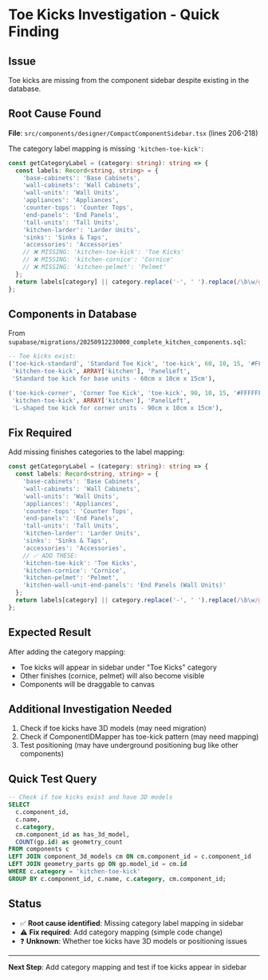 # Toe Kicks Investigation - Quick Finding

## Issue
Toe kicks are missing from the component sidebar despite existing in the database.

## Root Cause Found

**File**: `src/components/designer/CompactComponentSidebar.tsx` (lines 206-218)

The category label mapping is missing `'kitchen-toe-kick'`:

```typescript
const getCategoryLabel = (category: string): string => {
  const labels: Record<string, string> = {
    'base-cabinets': 'Base Cabinets',
    'wall-cabinets': 'Wall Cabinets',
    'wall-units': 'Wall Units',
    'appliances': 'Appliances',
    'counter-tops': 'Counter Tops',
    'end-panels': 'End Panels',
    'tall-units': 'Tall Units',
    'kitchen-larder': 'Larder Units',
    'sinks': 'Sinks & Taps',
    'accessories': 'Accessories'
    // ❌ MISSING: 'kitchen-toe-kick': 'Toe Kicks'
    // ❌ MISSING: 'kitchen-cornice': 'Cornice'
    // ❌ MISSING: 'kitchen-pelmet': 'Pelmet'
  };
  return labels[category] || category.replace('-', ' ').replace(/\b\w/g, l => l.toUpperCase());
};
```

## Components in Database

From `supabase/migrations/20250912230000_complete_kitchen_components.sql`:

```sql
-- Toe kicks exist:
('toe-kick-standard', 'Standard Toe Kick', 'toe-kick', 60, 10, 15, '#FFFFFF',
 'kitchen-toe-kick', ARRAY['kitchen'], 'PanelLeft',
 'Standard toe kick for base units - 60cm x 10cm x 15cm'),

('toe-kick-corner', 'Corner Toe Kick', 'toe-kick', 90, 10, 15, '#FFFFFF',
 'kitchen-toe-kick', ARRAY['kitchen'], 'PanelLeft',
 'L-shaped toe kick for corner units - 90cm x 10cm x 15cm'),
```

## Fix Required

Add missing finishes categories to the label mapping:

```typescript
const getCategoryLabel = (category: string): string => {
  const labels: Record<string, string> = {
    'base-cabinets': 'Base Cabinets',
    'wall-cabinets': 'Wall Cabinets',
    'wall-units': 'Wall Units',
    'appliances': 'Appliances',
    'counter-tops': 'Counter Tops',
    'end-panels': 'End Panels',
    'tall-units': 'Tall Units',
    'kitchen-larder': 'Larder Units',
    'sinks': 'Sinks & Taps',
    'accessories': 'Accessories',
    // ✅ ADD THESE:
    'kitchen-toe-kick': 'Toe Kicks',
    'kitchen-cornice': 'Cornice',
    'kitchen-pelmet': 'Pelmet',
    'kitchen-wall-unit-end-panels': 'End Panels (Wall Units)'
  };
  return labels[category] || category.replace('-', ' ').replace(/\b\w/g, l => l.toUpperCase());
};
```

## Expected Result

After adding the category mapping:
- Toe kicks will appear in sidebar under "Toe Kicks" category
- Other finishes (cornice, pelmet) will also become visible
- Components will be draggable to canvas

## Additional Investigation Needed

1. Check if toe kicks have 3D models (may need migration)
2. Check if ComponentIDMapper has toe-kick pattern (may need mapping)
3. Test positioning (may have underground positioning bug like other components)

## Quick Test Query

```sql
-- Check if toe kicks exist and have 3D models
SELECT
  c.component_id,
  c.name,
  c.category,
  cm.component_id as has_3d_model,
  COUNT(gp.id) as geometry_count
FROM components c
LEFT JOIN component_3d_models cm ON cm.component_id = c.component_id
LEFT JOIN geometry_parts gp ON gp.model_id = cm.id
WHERE c.category = 'kitchen-toe-kick'
GROUP BY c.component_id, c.name, c.category, cm.component_id;
```

## Status

- ✅ **Root cause identified**: Missing category label mapping in sidebar
- ⚠️ **Fix required**: Add category mapping (simple code change)
- ❓ **Unknown**: Whether toe kicks have 3D models or positioning issues

---

**Next Step**: Add category mapping and test if toe kicks appear in sidebar
